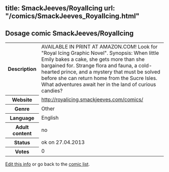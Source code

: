 title: SmackJeeves/RoyalIcing
url: "/comics/SmackJeeves_RoyalIcing.html"
---
Dosage comic SmackJeeves/RoyalIcing
-----------------------------------------

<p id="msg"></p>
<script type="text/javascript">
if (window.location.search === '?edit_info_mail=sent_ok') {
  var elem = document.getElementById("msg");
  elem.innerHTML = 'Edited information sucessfully sent.';
  elem.className = 'ok';
}
</script>
<table class="comicinfo">
<tr>
<th>Description</th><td>AVAILABLE IN PRINT AT AMAZON.COM! Look for &quot;Royal Icing Graphic Novel&quot;. Synopsis: When little Emily bakes a cake, she gets more than she bargained for. Strange flora and fauna, a cold-hearted prince, and a mystery that must be solved before she can return home from the Sucre Isles. What adventures await her in the land of curious candies?</td>
</tr>
<tr>
<th>Website</th><td><a href="http://royalicing.smackjeeves.com/comics/">http://royalicing.smackjeeves.com/comics/</a></td>
</tr>
<tr>
<th>Genre</th><td>Other</td>
</tr>
<tr>
<th>Language</th><td>English</td>
</tr>
<tr>
<th>Adult content</th><td>no</td>
</tr>
<tr>
<th>Status</th><td>ok on 27.04.2013</td>
</tr>
<tr>
<th>Votes</th><td>0</td>
</tr>
</table>

[Edit this info](SmackJeeves_RoyalIcing_edit.html) or go back to the [comic list](../comic-index.html).
